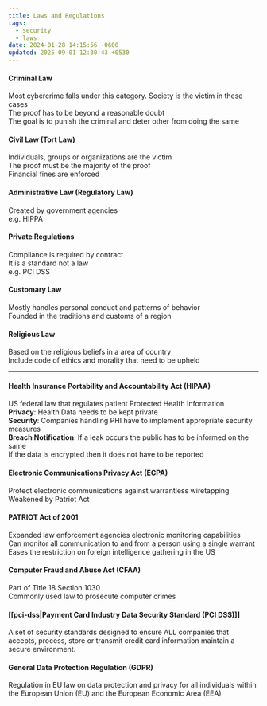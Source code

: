 ```yaml
---
title: Laws and Regulations
tags:
  - security
  - laws
date: 2024-01-28 14:15:56 -0600
updated: 2025-09-01 12:30:43 +0530
---
```


#### Criminal Law
Most cybercrime falls under this category. Society is the victim in these cases  
The proof has to be beyond a reasonable doubt  
The goal is to punish the criminal and deter other from doing the same

#### Civil Law (Tort Law)
Individuals, groups or organizations are the victim  
The proof must be the majority of the proof  
Financial fines are enforced

#### Administrative Law (Regulatory Law)
Created by government agencies  
e.g. HIPPA

#### Private Regulations
Compliance is required by contract  
It is a standard not a law  
e.g. PCI DSS

#### Customary Law
Mostly handles personal conduct and patterns of behavior  
Founded in the traditions and customs of a region

#### Religious Law
Based on the religious beliefs in a area of country  
Include code of ethics and morality that need to be upheld

---

#### Health Insurance Portability and Accountability Act (HIPAA)
US federal law that regulates patient Protected Health Information  
**Privacy**: Health Data needs to be kept private  
**Security**: Companies handling PHI have to implement appropriate security measures   
**Breach Notification**: If a leak occurs the public has to be informed on the same  
If the data is encrypted then it does not have to be reported

#### Electronic Communications Privacy Act (ECPA)
Protect electronic communications against warrantless wiretapping  
Weakened by Patriot Act

#### PATRIOT Act of 2001
Expanded law enforcement agencies electronic monitoring capabilities  
Can monitor all communication to and from a person using a single warrant  
Eases the restriction on foreign intelligence gathering in the US

#### Computer Fraud and Abuse Act (CFAA)
Part of Title 18 Section 1030  
Commonly used law to prosecute computer crimes

#### [[pci-dss|Payment Card Industry Data Security Standard (PCI DSS)]]
A set of security standards designed to ensure ALL companies that accepts, process, store or transmit credit card information maintain a secure environment.  

#### General Data Protection Regulation (GDPR)
Regulation in EU law on data protection and privacy for all individuals within the European Union (EU) and the European Economic Area (EEA)
